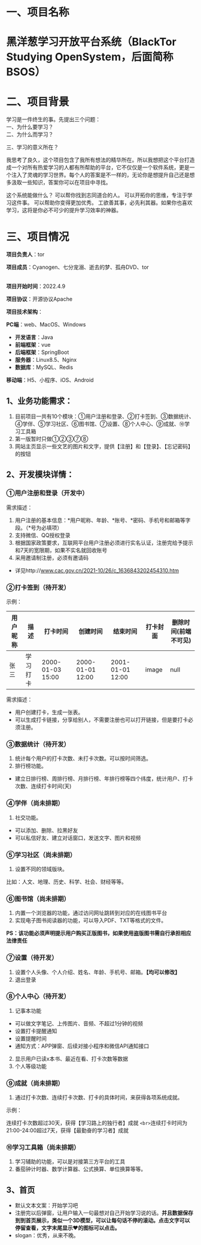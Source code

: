 # 一、项目名称

# 黑洋葱学习开放平台系统（BlackTor Studying OpenSystem，后面简称BSOS）

# 二、项目背景

学习是一件终生的事。先提出三个问题：
<br>一、为什么要学习？
<br>二、为什么而学习？ 

三、学习的意义所在？

我思考了良久，这个项目包含了我所有想法的精华所在。所以我想把这个平台打造成一个对所有热爱学习的人都有所帮助的平台，它不仅仅是一个软件系统，更是一个注入了灵魂的学习世界。每个人的答案是不一样的，无论你是想提升自己还是想多汲取一些知识，答案你可以在项目中寻找。

这个系统能做什么？
可以帮你找到志同道合的人。
可以开拓你的思维，专注于学习这件事。
可以帮助你变得更加优秀。
工欲善其事，必先利其器。如果你也喜欢学习，这将是你必不可少的提升学习效率的神器。

# 三、项目情况

**项目负责人**：tor

**项目成员**：Cyanogen、七分宠溺、逝去的梦、孤舟DVD、tor

<br>**项目开始时间**：2022.4.9

**项目协议**：开源协议Apache

**项目技术架构**：

**PC端**：web、MacOS、Windows

- **开发语言**：Java
- **前端框架**：vue
- **后端框架**：SpringBoot
- **服务器**：Linux8.5、Nginx
- **数据库**：MySQL、Redis

**移动端**：H5、小程序、iOS、Android

## 1、业务功能需求：

1. 目前项目一共有10个模块：①用户注册和登录、②打卡签到、③数据统计、④学伴、⑤学习社区、⑥图书馆、⑦设置、⑧个人中心、⑨成就、⑩学习工具箱
2. 第一版暂时只做①②③⑦⑧
3. 网站主页显示一些文艺的图片和文字，提供【注册】和【登录】、【忘记密码】的按钮

## 2、开发模块详情：

### ①用户注册和登录（开发中）

需求描述：

1. 用户注册的基本信息：*用户昵称、年龄、*账号、*密码、手机号和邮箱等字段。（*号为必填项）
2. 支持微信、QQ授权登录
3. 根据国家政策要求，互联网平台用户注册必须进行实名认证，注册完给予提示和7天的宽限期，如果不实名就回收账号
4. 采用邀请制注册，必须有邀请码

- 详见http://www.cac.gov.cn/2021-10/26/c_1636843202454310.htm

### ②打卡签到（待开发）

示例：


| 用户昵称 | 描述     | 打卡时间         | 创建时间         | 结束时间         | 打卡封面 | 删除时间(前端不可见) |
| ---------- | ---------- | ------------------ | ------------------ | ------------------ | ---------- | ---------------------- |
| 张三     | 学习打卡 | 2000-01-03 15:00 | 2000-01-01 12:00 | 2001-01-01 12:00 | image    | null                 |

需求描述：

- 用户创建打卡，生成一张表。
- 可以生成打卡链接，分享给别人，不需要注册也可以打开链接，但是要打卡必须注册。

### ③数据统计（待开发）

1. 统计每个用户的打卡次数、未打卡次数。可以按时间筛选。
2. 排行榜功能。

- 建立日排行榜、周排行榜、月排行榜、年排行榜等四个纬度，统计用户、打卡次数、连续打卡时间(天)

### ④学伴（尚未排期）

1. 社交功能。

- 可以添加、删除、拉黑好友
- 可以私信好友、建立对话窗口，发送文字、图片和视频

### ⑤学习社区（尚未排期）

1. 设置不同的领域版块。

比如：人文、地理、历史、科学、社会、财经等等。

### ⑥图书馆（尚未排期）

1. 内置一个浏览器的功能，通过访问网址跳转到对应的在线图书平台
2. 实现电子图书阅读器的功能，可以导入PDF、TXT等格式的文件。

**PS：该功能必须声明提示用户购买正版图书，如果使用盗版图书需自行承担相应法律责任**

### ⑦设置（待开发）

1. 设置个人头像、个人介绍、姓名、年龄、手机号、邮箱。**【均可以修改】**
2. 退出登录

### ⑧个人中心（待开发）

1. 记事本功能

- 可以做文字笔记、上传图片、音频、不超过1分钟的视频
- 设置打卡提醒通知
- 设置提醒时间
- 通知方式：APP弹窗、后续对接小程序和微信API通知接口

2. 显示用户已读x本书、最近在看、打卡次数等数据
3. 个人等级功能

### ⑨成就（尚未排期）

1. 通过打卡次数、连续打卡次数、打卡的具体时间，来获得各项系统成就。

示例：

连续打卡次数超过30天，获得【学习路上的独行者】成就
`<br>`连续打卡时间为21:00-24:00超过7天，获得【最勤奋的学习者】成就

### ⑩学习工具箱（尚未排期）

1. 学习辅助的功能，可以是对接第三方平台的工具
2. 番茄钟计时器、数学计算器、公式换算、单位换算等等。

## 3、首页

- 默认文本文案：开始学习吧
- 注册完以后弹窗，让用户输入一句最想对自己开始学习说的话。**并且数据保存到到首页展示，类似一个3D模型，可以让每句话不停的滚动。点击文字可以停留查看，文字末尾显示❤的图标可以点击。**
- slogan：优秀，从来不晚。
